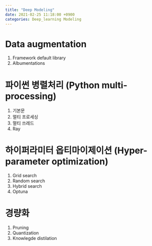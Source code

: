 ```yaml
---
title: "Deep Modeling"
date: 2021-02-25 11:18:00 +0900
categories: Deep_learning Modeling
---
```


# Data augmentation    
1. Framework default library    
2. Albumentations    



# 파이썬 병렬처리 (Python multi-processing)    
1. 기본문    
2. 멀티 프로세싱    
3. 멀티 쓰레드    
4. Ray    


# 하이퍼라미터 옵티마이제이션 (Hyper-parameter optimization)    
1. Grid search    
2. Random search    
3. Hybrid search    
4. Optuna    


# 경량화    
1. Pruning    
2. Quantization    
3. Knowlegde distilation    
